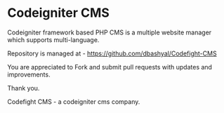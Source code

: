 Codeigniter CMS
===============

Codeigniter framework based PHP CMS is a multiple website manager which supports multi-language.

Repository is managed at - https://github.com/dbashyal/Codefight-CMS

You are appreciated to Fork and submit pull requests with updates and improvements.

Thank you.

Codefight CMS - a codeigniter cms company.
